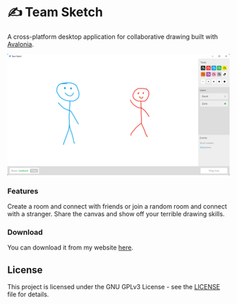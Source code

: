 # ✍️ Team Sketch

A cross-platform desktop application for collaborative drawing built with [Avalonia](https://avaloniaui.net/).

![Preview](preview.webp)

### Features

Create a room and connect with friends or join a random room and connect with a stranger. Share the canvas and show off your terrible drawing skills.

### Download

You can download it from my website [here](https://www.davidtimovski.com/team-sketch#download).

## License

This project is licensed under the GNU GPLv3 License - see the [LICENSE](LICENSE) file for details.
